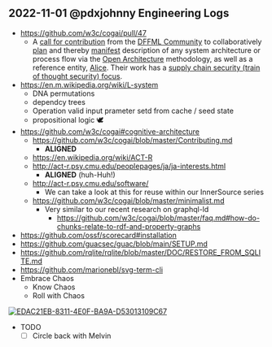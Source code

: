 ## 2022-11-01 @pdxjohnny Engineering Logs

- https://github.com/w3c/cogai/pull/47
  - A [call for contribution](https://www.youtube.com/watch?v=THKMfJpPt8I&list=PLtzAOVTpO2jYt71umwc-ze6OmwwCIMnLw) from the [DFFML Community](https://github.com/intel/dffml/discussions/1406?sort=new) to collaboratively [plan](https://www.youtube.com/watch?v=UIT5Bl3sepk&list=PLtzAOVTpO2jYt71umwc-ze6OmwwCIMnLw) and thereby [manifest](https://github.com/intel/dffml/blob/main/docs/arch/0008-Manifest.md) description of any system architecture or process flow via the [Open Architecture](https://github.com/intel/dffml/blob/main/docs/arch/0009-Open-Architecture.rst) methodology, as well as a reference entity, [Alice](https://github.com/intel/dffml/tree/main/entities/alice/). Their work has a [supply chain security (train of thought security) focus](https://github.com/intel/dffml/tree/main/docs/tutorials/rolling_alice/0000_architecting_alice).
- https://en.m.wikipedia.org/wiki/L-system
  - DNA permutations
  - dependcy trees
  - Operation valid input prameter setd from cache / seed state
  - propositional logic 🕊️
- https://github.com/w3c/cogai#cognitive-architecture
  - https://github.com/w3c/cogai/blob/master/Contributing.md
    - **ALIGNED**
  - https://en.wikipedia.org/wiki/ACT-R
  - http://act-r.psy.cmu.edu/peoplepages/ja/ja-interests.html
    - **ALIGNED** (huh-Huh!)
  - http://act-r.psy.cmu.edu/software/
    - We can take a look at this for reuse within our InnerSource series
  - https://github.com/w3c/cogai/blob/master/minimalist.md
    - Very similar to our recent research on graphql-ld
      - https://github.com/w3c/cogai/blob/master/faq.md#how-do-chunks-relate-to-rdf-and-property-graphs
- https://github.com/ossf/scorecard#installation
- https://github.com/guacsec/guac/blob/main/SETUP.md
- https://github.com/rqlite/rqlite/blob/master/DOC/RESTORE_FROM_SQLITE.md
- https://github.com/marionebl/svg-term-cli
- Embrace Chaos
  - Know Chaos
  - Roll with Chaos

[![EDAC21EB-8311-4E0F-BA9A-D53013109C67](https://user-images.githubusercontent.com/5950433/199291178-7e89705d-f662-44cd-aa3e-e1a24eb61256.jpeg)](https://en.wikipedia.org/wiki/Sophia_(Gnosticism))

- TODO
  - [ ] Circle back with Melvin